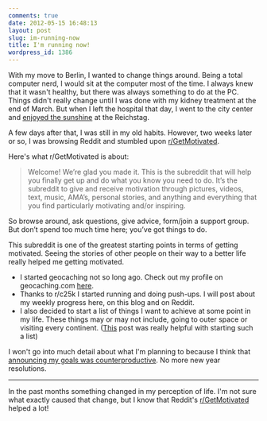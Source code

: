 ```yaml
---
comments: true
date: 2012-05-15 16:48:13
layout: post
slug: im-running-now
title: I'm running now!
wordpress_id: 1386
---
```


With my move to Berlin, I wanted to change things around. Being a total computer nerd, I would sit at the computer most of the time. I always knew that it wasn't healthy, but there was always something to do at the PC. Things didn't really change until I was done with my kidney treatment at the end of March. But when I left the hospital that day, I went to the city center and [enjoyed the sunshine](http://yfrog.com/ny36oslj) at the Reichstag. 

A few days after that, I was still in my old habits. However, two weeks later or so, I was browsing Reddit and stumbled upon [r/GetMotivated](http://www.reddit.com/r/GetMotivated/).

Here's what r/GetMotivated is about:

> Welcome! We’re glad you made it. This is the subreddit that will help you finally get up and do what you know you need to do. It’s the subreddit to give and receive motivation through pictures, videos, text, music, AMA’s, personal stories, and anything and everything that you find particularly motivating and/or inspiring.

So browse around, ask questions, give advice, form/join a support group. But don’t spend too much time here; you’ve got things to do.

This subreddit is one of the greatest starting points in terms of getting motivated. Seeing the stories of other people on their way to a better life really helped me getting motivated.

	
  * I started geocaching not so long ago. Check out my profile on geocaching.com [here](http://www.geocaching.com/profile/?guid=e229b894-ce8a-4e55-814e-124a63f2cdaa).
  * Thanks to r/c25k I started running and doing push-ups. I will post about my weekly progress here, on this blog and on Reddit.
  * I also decided to start a list of things I want to achieve at some point in my life. These things may or may not include, going to outer space or visiting every continent. ([This](http://www.reddit.com/r/GetMotivated/comments/tl2ip/for_the_gamer_in_me_i_developed_a_system_that/) post was really helpful with starting such a list)

I won't go into much detail about what I'm planning to because I think that [announcing my goals was counterproductive](http://www.ted.com/talks/derek_sivers_keep_your_goals_to_yourself.html). No more new year resolutions.


* * *

In the past months something changed in my perception of life. I'm not sure what exactly caused that change, but I know that Reddit's [r/GetMotivated](http://www.reddit.com/r/GetMotivated/) helped a lot!
